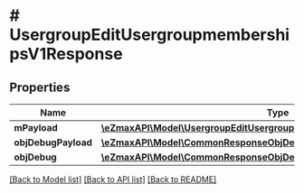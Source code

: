 # # UsergroupEditUsergroupmembershipsV1Response

## Properties

Name | Type | Description | Notes
------------ | ------------- | ------------- | -------------
**mPayload** | [**\eZmaxAPI\Model\UsergroupEditUsergroupmembershipsV1ResponseMPayload**](UsergroupEditUsergroupmembershipsV1ResponseMPayload.md) |  |
**objDebugPayload** | [**\eZmaxAPI\Model\CommonResponseObjDebugPayload**](CommonResponseObjDebugPayload.md) |  | [optional]
**objDebug** | [**\eZmaxAPI\Model\CommonResponseObjDebug**](CommonResponseObjDebug.md) |  | [optional]

[[Back to Model list]](../../README.md#models) [[Back to API list]](../../README.md#endpoints) [[Back to README]](../../README.md)
